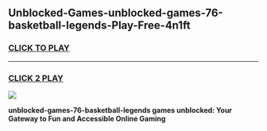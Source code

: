 
## Unblocked-Games-unblocked-games-76-basketball-legends-Play-Free-4n1ft
<h3>
<a href="https://premium76.site?title=unblocked-games-76-basketball-legends&ref=18A">CLICK TO PLAY</a></h3>
<hr>

<h3>
<a href="https://premium76.site?title=unblocked-games-76-basketball-legends&ref=18A">CLICK 2 PLAY</a>
  
</h3>

<a href="https://premium76.site?title=unblocked-games-76-basketball-legends&ref=18A"><img src="https://clearcache.store/games.png"></a>


**unblocked-games-76-basketball-legends games unblocked: Your Gateway to Fun and Accessible Online Gaming**
